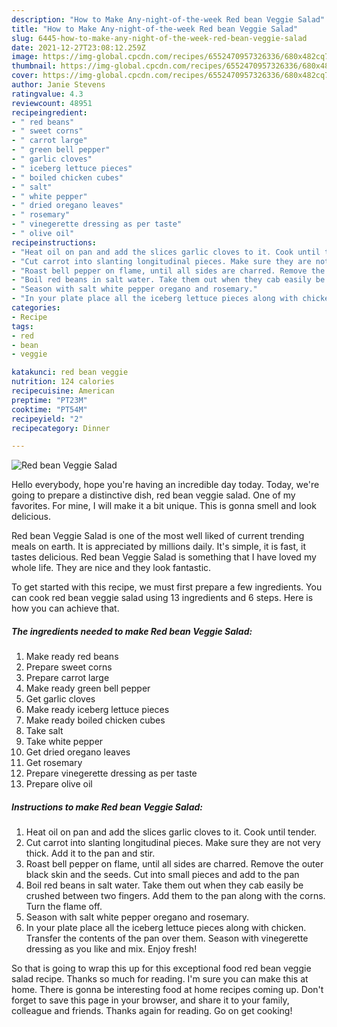 ```yaml
---
description: "How to Make Any-night-of-the-week Red bean Veggie Salad"
title: "How to Make Any-night-of-the-week Red bean Veggie Salad"
slug: 6445-how-to-make-any-night-of-the-week-red-bean-veggie-salad
date: 2021-12-27T23:08:12.259Z
image: https://img-global.cpcdn.com/recipes/6552470957326336/680x482cq70/red-bean-veggie-salad-recipe-main-photo.jpg
thumbnail: https://img-global.cpcdn.com/recipes/6552470957326336/680x482cq70/red-bean-veggie-salad-recipe-main-photo.jpg
cover: https://img-global.cpcdn.com/recipes/6552470957326336/680x482cq70/red-bean-veggie-salad-recipe-main-photo.jpg
author: Janie Stevens
ratingvalue: 4.3
reviewcount: 48951
recipeingredient:
- " red beans"
- " sweet corns"
- " carrot large"
- " green bell pepper"
- " garlic cloves"
- " iceberg lettuce pieces"
- " boiled chicken cubes"
- " salt"
- " white pepper"
- " dried oregano leaves"
- " rosemary"
- " vinegerette dressing as per taste"
- " olive oil"
recipeinstructions:
- "Heat oil on pan and add the slices garlic cloves to it. Cook until tender."
- "Cut carrot into slanting longitudinal pieces. Make sure they are not very thick. Add it to the pan and stir."
- "Roast bell pepper on flame, until all sides are charred. Remove the outer black skin and the seeds. Cut into small pieces and add to the pan"
- "Boil red beans in salt water. Take them out when they cab easily be crushed between two fingers. Add them to the pan along with the corns. Turn the flame off."
- "Season with salt white pepper oregano and rosemary."
- "In your plate place all the iceberg lettuce pieces along with chicken. Transfer the contents of the pan over them. Season with vinegerette dressing as you like and mix. Enjoy fresh!"
categories:
- Recipe
tags:
- red
- bean
- veggie

katakunci: red bean veggie 
nutrition: 124 calories
recipecuisine: American
preptime: "PT23M"
cooktime: "PT54M"
recipeyield: "2"
recipecategory: Dinner

---
```



![Red bean Veggie Salad](https://img-global.cpcdn.com/recipes/6552470957326336/680x482cq70/red-bean-veggie-salad-recipe-main-photo.jpg)

Hello everybody, hope you're having an incredible day today. Today, we're going to prepare a distinctive dish, red bean veggie salad. One of my favorites. For mine, I will make it a bit unique. This is gonna smell and look delicious.



Red bean Veggie Salad is one of the most well liked of current trending meals on earth. It is appreciated by millions daily. It's simple, it is fast, it tastes delicious. Red bean Veggie Salad is something that I have loved my whole life. They are nice and they look fantastic.


To get started with this recipe, we must first prepare a few ingredients. You can cook red bean veggie salad using 13 ingredients and 6 steps. Here is how you can achieve that.

<!--inarticleads1-->

##### The ingredients needed to make Red bean Veggie Salad:

1. Make ready  red beans
1. Prepare  sweet corns
1. Prepare  carrot large
1. Make ready  green bell pepper
1. Get  garlic cloves
1. Make ready  iceberg lettuce pieces
1. Make ready  boiled chicken cubes
1. Take  salt
1. Take  white pepper
1. Get  dried oregano leaves
1. Get  rosemary
1. Prepare  vinegerette dressing as per taste
1. Prepare  olive oil




<!--inarticleads2-->

##### Instructions to make Red bean Veggie Salad:

1. Heat oil on pan and add the slices garlic cloves to it. Cook until tender.
1. Cut carrot into slanting longitudinal pieces. Make sure they are not very thick. Add it to the pan and stir.
1. Roast bell pepper on flame, until all sides are charred. Remove the outer black skin and the seeds. Cut into small pieces and add to the pan
1. Boil red beans in salt water. Take them out when they cab easily be crushed between two fingers. Add them to the pan along with the corns. Turn the flame off.
1. Season with salt white pepper oregano and rosemary.
1. In your plate place all the iceberg lettuce pieces along with chicken. Transfer the contents of the pan over them. Season with vinegerette dressing as you like and mix. Enjoy fresh!




So that is going to wrap this up for this exceptional food red bean veggie salad recipe. Thanks so much for reading. I'm sure you can make this at home. There is gonna be interesting food at home recipes coming up. Don't forget to save this page in your browser, and share it to your family, colleague and friends. Thanks again for reading. Go on get cooking!
